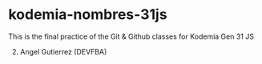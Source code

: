 # kodemia-nombres-31js
This is the final practice of the Git &amp; Github classes for Kodemia Gen 31 JS

2. Angel Gutierrez (DEVFBA)
